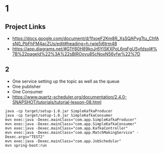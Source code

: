 # 1

## Project Links

- <https://docs.google.com/document/d/1fxoeF2Km8R_XsSQAPygTtu_ChfAsN0_PbFhFM4acZUs/edit#heading=h.rwie5j6trm48>
- <https://app.diagrams.net/#G1Y60H89koJr6YISKXPoL6rqFgUSyfdsol#%7B%22pageId%22%3A%22sBIROoyu85cNoxN56vfw%22%7D>

## 2

- One service setting up the topic as well as the queue
- One publisher
- One Consumer
- <https://www.quartz-scheduler.org/documentation/2.4.0-SNAPSHOT/tutorials/tutorial-lesson-08.html>

```
java -cp target/setup-1.0.jar SimpleKafkaProducer
java -cp target/setup-1.0.jar SimpleKafkaConsumer
mvn exec:java -Dexec.mainClass="com.app.SimpleKafkaProducer"
mvn exec:java -Dexec.mainClass="com.app.SimpleKafkaConsumer"
mvn exec:java -Dexec.mainClass="com.app.KafkaController"
mvn exec:java -Dexec.mainClass="com.app.MatchMakingService" -Dexec.args="TEST2"
mvn exec:java -Dexec.mainClass="com.app.JobSchedular"
mvn spring-boot:run
```